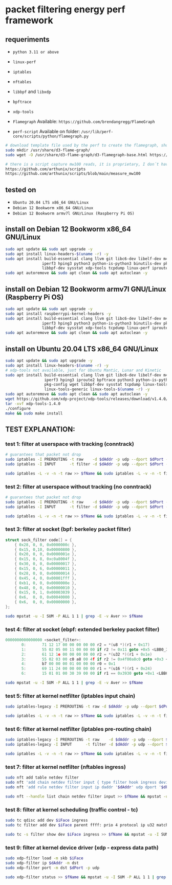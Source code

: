 # packet filtering energy perf framework

## requeriments
- `python 3.11 or above`
- `linux-perf`
- `iptables`
- `nftables`
- `libbpf` and `libxdp`
- `bpftrace`
- `xdp-tools`

- `Flamegraph` Available: `https://github.com/brendangregg/FlameGraph`
- `perf-script` Available on folder: `/usr/lib/perf-core/scripts/python/flamegraph.py`

```sh
# download template file used by the perf to create the flamegraph, should exit a deb packet but there is no
sudo mkdir /usr/share/d3-flame-graph/
sudo wget -O /usr/share/d3-flame-graph/d3-flamegraph-base.html https://cdn.jsdelivr.net/npm/d3-flame-graph@4/dist/templates/d3-flamegraph-base.html
```
```sh
# there is a script capture mw100 reads, it is proprietary, I don´t have author autorization to publish
https://github.com/arthunix/scripts
https://github.com/arthunix/scripts/blob/main/measure_mw100
```

## tested on
- `Ubuntu 20.04 LTS x86_64 GNU/Linux`
- `Debian 12 Bookworm x86_64 GNU/Linux`
- `Debian 12 Bookworm armv7l GNU/Linux (Raspberry Pi OS)`

## install on Debian 12 Bookworm x86_64 GNU/Linux
```sh
sudo apt update && sudo apt upgrade -y
sudo apt install linux-headers-$(uname -r) -y
sudo apt install build-essential clang llvm git libc6-dev libelf-dev m4 libpcap-dev   \
                iperf3 hping3 python3 python-is-python3 binutils-dev pkg-config wget  \
                libbpf-dev sysstat xdp-tools tcpdump linux-perf iproute2 bpftrace -y
sudo apt autoremove && sudo apt clean && sudo apt autoclean -y
```

## install on Debian 12 Bookworm armv7l GNU/Linux (Raspberry Pi OS)
```sh
sudo apt update && sudo apt upgrade -y
sudo apt install raspberrypi-kernel-headers -y
sudo apt install build-essential clang llvm git libc6-dev libelf-dev m4 libpcap-dev   \
                iperf3 hping3 python3 python-is-python3 binutils-dev pkg-config wget  \
                libbpf-dev sysstat xdp-tools tcpdump linux-perf iproute2 -y
sudo apt autoremove && sudo apt clean && sudo apt autoclean -y
```

## install on Ubuntu 20.04 LTS x86_64 GNU/Linux
```sh
sudo apt update && sudo apt upgrade -y
sudo apt install linux-headers-$(uname -r) -y
# xdp-tools not available, just for Ubuntu Mantic, Lunar and Kinetic
sudo apt install build-essential clang llvm git libc6-dev libelf-dev m4 libpcap-dev      \
                 iperf3 hping3 iproute2 bpftrace python3 python-is-python3 binutils-dev  \
                 pkg-config wget libbpf-dev sysstat tcpdump linux-tools-common           \
                 linux-tools-generic linux-tools-$(uname -r) -y
sudo apt autoremove && sudo apt clean && sudo apt autoclean -y
wget https://github.com/xdp-project/xdp-tools/releases/download/v1.4.0/xdp-tools-1.4.0.tar.gz
tar -xvf xdp-tools-1.4.0
./configure
make && sudo make install
```

## TEST EXPLANATION:
### test 1: filter at userspace with tracking (conntrack)
```sh
# guarantees that packet not drop
sudo iptables -I PREROUTING -t raw    -d $dAddr -p udp --dport $dPort -j ACCEPT
sudo iptables -I INPUT      -t filter -d $dAddr -p udp --dport $dPort -j ACCEPT
```
```sh
sudo iptables -L -v -n -t raw >> $fName && sudo iptables -L -v -n -t filter >> $fName && mpstat -u -I SUM -P ALL 1 1 | grep -E -v Aver >> $fName
```
### test 2: filter at userspace without tracking (no conntrack)
```sh
# guarantees that packet not drop
sudo iptables -I PREROUTING -t raw    -d $dAddr -p udp --dport $dPort -j NOTRACK
sudo iptables -I INPUT      -t filter -d $dAddr -p udp --dport $dPort -j ACCEPT
```
```sh
sudo iptables -L -v -n -t raw >> $fName && sudo iptables -L -v -n -t filter >> $fName && mpstat -u -I SUM -P ALL 1 1 | grep -E -v Aver >> $fName
```
### test 3: filter at socket (bpf: berkeley packet filter)
```C
struct sock_filter code[] = {
	{ 0x28, 0, 0, 0x0000000c },
	{ 0x15, 0,10, 0x00000800 },
	{ 0x20, 0, 0, 0x0000001e },
	{ 0x15, 0, 8, 0xc0a8004f },
	{ 0x30, 0, 0, 0x00000017 },
	{ 0x15, 0, 6, 0x00000011 },
	{ 0x28, 0, 0, 0x00000014 },
	{ 0x45, 4, 0, 0x00001fff },
	{ 0xb1, 0, 0, 0x0000000e },
	{ 0x48, 0, 0, 0x00000010 },
	{ 0x15, 0, 1, 0x00003039 },
	{ 0x6,  0, 0, 0x00040000 },
	{ 0x6,  0, 0, 0x00000000 },
};
```
```sh
sudo mpstat -u -I SUM -P ALL 1 1 | grep -E -v Aver >> $fName
```
### test 4: filter at socket (ebpf: extended berkeley packet filter)
```C
0000000000000000 <socket_filter>:
       0:       71 12 17 00 00 00 00 00 r2 = *(u8 *)(r1 + 0x17)
       1:       55 02 05 00 11 00 00 00 if r2 != 0x11 goto +0x5 <LBB0_3>
       2:       61 12 1e 00 00 00 00 00 r2 = *(u32 *)(r1 + 0x1e)
       3:       55 02 03 00 c0 a8 00 4f if r2 != 0x4f00a8c0 goto +0x3 <LBB0_3>
       4:       b7 00 00 00 01 00 00 00 r0 = 0x1
       5:       69 11 24 00 00 00 00 00 r1 = *(u16 *)(r1 + 0x24)
       6:       15 01 01 00 30 39 00 00 if r1 == 0x3930 goto +0x1 <LBB0_4>
```
```sh
sudo mpstat -u -I SUM -P ALL 1 1 | grep -E -v Aver >> $fName
```
### test 5: filter at kernel netfilter (iptables input chain)
```sh
sudo iptables-legacy -I PREROUTING -t raw -d $dAddr -p udp --dport $dPort -j DROP
```
```sh
sudo iptables -L -v -n -t raw >> $fName && sudo iptables -L -v -n -t filter >> $fName && mpstat -u -I SUM -P ALL 1 1 | grep -E -v Aver >> $fName
```
### test 6: filter at kernel netfilter (iptables pre-routing chain)
```sh
sudo iptables-legacy -I PREROUTING -t raw    -d $dAddr -p udp --dport $dPort -j NOTRACK
sudo iptables-legacy -I INPUT      -t filter -d $dAddr -p udp --dport $dPort -j DROP
```
```sh
sudo iptables -L -v -n -t raw >> $fName && sudo iptables -L -v -n -t filter >> $fName && mpstat -u -I SUM -P ALL 1 1 | grep -E -v Aver >> $fName
```
### test 7: filter at kernel netfilter (nftables ingress)
```sh
sudo nft add table netdev filter
sudo nft 'add chain netdev filter input { type filter hook ingress device '$iFace' priority -500 ; policy accept ; }'
sudo nft 'add rule netdev filter input ip daddr '$dAddr' udp dport '$dPort' counter drop'
```
```sh
sudo nft --handle list chain netdev filter input >> $fName && mpstat -u -I SUM -P ALL 1 1 | grep -E -v Aver >> $fName
```
### test 8: filter at kernel scheduling (traffic control - tc)
```sh
sudo tc qdisc add dev $iFace ingress
sudo tc filter add dev $iFace parent ffff: prio 4 protocol ip u32 match ip protocol 17 0xff match ip dport $dPort 0xffff match ip dst $dAddr flowid 1:1 action drop
```
```sh
sudo tc -s filter show dev $iFace ingress >> $fName && mpstat -u -I SUM -P ALL 1 1 | grep -E -v Aver >> $fName
```
### test 9: filter at kernel device driver (xdp - express data path)
```sh
sudo xdp-filter load -m skb $iFace
sudo xdp-filter ip $dAddr -m dst
sudo xdp-filter port -m dst $dPort -p udp
```
```sh
sudo xdp-filter status >> $fName && mpstat -u -I SUM -P ALL 1 1 | grep -E -v Aver >> $fName
```

